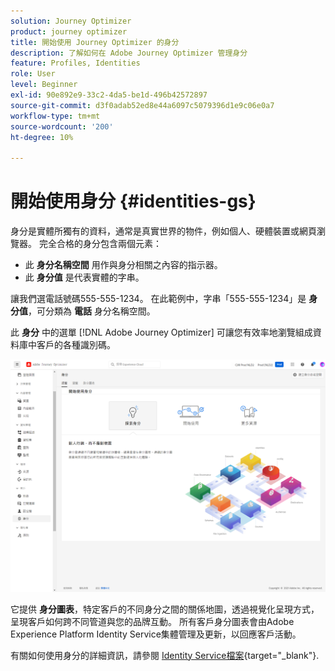 ```yaml
---
solution: Journey Optimizer
product: journey optimizer
title: 開始使用 Journey Optimizer 的身分
description: 了解如何在 Adobe Journey Optimizer 管理身分
feature: Profiles, Identities
role: User
level: Beginner
exl-id: 90e892e9-33c2-4da5-be1d-496b42572897
source-git-commit: d3f0adab52ed8e44a6097c5079396d1e9c06e0a7
workflow-type: tm+mt
source-wordcount: '200'
ht-degree: 10%

---
```


# 開始使用身分 {#identities-gs}

身分是實體所獨有的資料，通常是真實世界的物件，例如個人、硬體裝置或網頁瀏覽器。 完全合格的身分包含兩個元素：

* 此 **身分名稱空間** 用作與身分相關之內容的指示器。
* 此 **身分值** 是代表實體的字串。

讓我們選電話號碼555-555-1234。 在此範例中，字串「555-555-1234」是 **身分值**，可分類為 **電話** 身分名稱空間。

此 **身分** 中的選單 [!DNL Adobe Journey Optimizer] 可讓您有效率地瀏覽組成資料庫中客戶的各種識別碼。

![](assets/identities-home.png)

它提供 **身分圖表**，特定客戶的不同身分之間的關係地圖，透過視覺化呈現方式，呈現客戶如何跨不同管道與您的品牌互動。 所有客戶身分圖表會由Adobe Experience Platform Identity Service集體管理及更新，以回應客戶活動。

有關如何使用身分的詳細資訊，請參閱 [Identity Service檔案](https://experienceleague.adobe.com/docs/experience-platform/identity/home.html?lang=zh-Hant){target="_blank"}.
